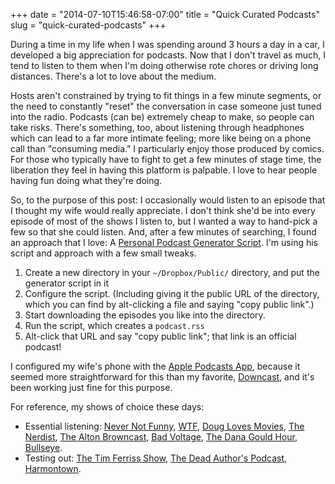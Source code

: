 +++
date = "2014-07-10T15:46:58-07:00"
title = "Quick Curated Podcasts"
slug = "quick-curated-podcasts"
+++


During a time in my life when I was spending around 3 hours a day in a car, I developed a big appreciation for podcasts. Now that I don't travel as much, I tend to listen to them when I'm doing otherwise rote chores or driving long distances. There's a lot to love about the medium.

Hosts aren't constrained by trying to fit things in a few minute segments, or the need to constantly "reset" the conversation in case someone just tuned into the radio. Podcasts (can be) extremely cheap to make, so people can take risks. There's something, too, about listening through headphones which can lead to a far more intimate feeling; more like being on a phone call than "consuming media." I particularly enjoy those produced by comics. For those who typically have to fight to get a few minutes of stage time, the liberation they feel in having this platform is palpable. I love to hear people having fun doing what they're doing.

So, to the purpose of this post: I occasionally would listen to an episode that I thought my wife would really appreciate. I don't think she'd be into every episode of most of the shows I listen to, but I wanted a way to hand-pick a few so that she could listen. And, after a few minutes of searching, I found an approach that I love: A [Personal Podcast Generator Script](http://yeahrightkeller.com/2012/personal-podcast-generator-script/). I'm using his script and approach with a few small tweaks.

1. Create a new directory in your `~/Dropbox/Public/` directory, and put the generator script in it
2. Configure the script. (Including giving it the public URL of the directory, which you can find by alt-clicking a file and saying "copy public link".)
3. Start downloading the episodes you like into the directory.
4. Run the script, which creates a `podcast.rss`
5. Alt-click that URL and say "copy public link"; that link is an official podcast!

I configured my wife's phone with the [Apple Podcasts App](https://itunes.apple.com/us/app/podcasts/id525463029?mt=8), because it seemed more straightforward for this than my favorite, [Downcast](http://www.downcastapp.com/), and it's been working just fine for this purpose.

For reference, my shows of choice these days:

* Essential listening: [Never Not Funny](http://nevernotfunny.com/), [WTF](http://wtfpod.com), [Doug Loves Movies](http://douglovesmovies.com/), [The Nerdist](http://www.nerdist.com/podcast_channel/nerdist-podcast-channel/), [The Alton Browncast](http://www.nerdist.com/podcast_channel/the-alton-browncast-channel/), [Bad Voltage](http://www.badvoltage.org/), [The Dana Gould Hour](http://www.danagould.com/category/episodes/), [Bullseye](http://www.maximumfun.org/shows/bullseye).
* Testing out: [The Tim Ferriss Show](http://timferriss.libsyn.com/), [The Dead Author's Podcast](http://thedeadauthorspodcast.libsyn.com/), [Harmontown](http://harmontownpodcast.castmate.fm/).
